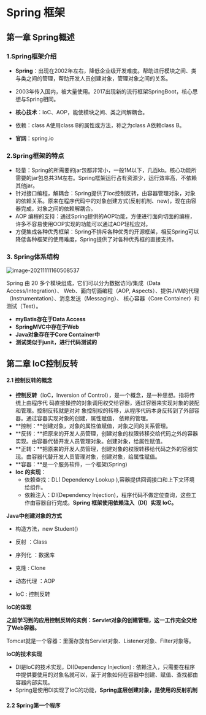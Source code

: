# Spring 框架

## 第一章 Spring概述

### 1.Spring框架介绍

- **Spring**：出现在2002年左右，降低企业级开发难度。帮助进行模块之间、类与类之间的管理，帮助开发人员创建对象，管理对象之间的关系。

- 2003年传入国内，被大量使用。2017出现新的流行框架SpringBoot，核心思想与Spring相同。

- **核心技术**：IoC、AOP，能使模块之间、类之间解耦合。
- 依赖：class A使用class B的属性或方法，称之为class A依赖class B。
- **官网**：spring.io

### 2.Spring框架的特点

- 轻量：Spring的所需要的jar包都非常小，一般1M以下，几百kb。核心功能所需要的jar包总共3M左右。Spring框架运行占有资源少，运行效率高，不依赖其他jar。
-  针对接口编程，解耦合：Spring提供了Ioc控制反转，由容器管理对象，对象的依赖关系。原来在程序代码中的对象创建方式(反射机制、new)，现在由容器完成，对象之间的依赖解耦合。
-  AOP 编程的支持：通过Spring提供的AOP功能，方便进行面向切面的编程，许多不容易使用OOP实现的功能可以通过AOP轻松应对。
- 方便集成各种优秀框架：Spring不排斥各种优秀的开源框架，相反Spring可以降低各种框架的使用难度，Spring提供了对各种优秀框的直接支持。

### 3. Spring体系结构

![image-20211111160508537](https://gitee.com/YunboCheng/imageBad/raw/master/image/image-20211111160508537.png)

Spring 由 20 多个模块组成，它们可以分为数据访问/集成（Data Access/Integration）、 Web、面向切面编程（AOP, Aspects）、提供JVM的代理 （Instrumentation）、消息发送（Messaging）、 核心容器（Core Container）和测试（Test）。

- **myBatis存在于Data Access**
- **SpringMVC中存在于Web**
- **Java对象存在于Core Container中**
- **测试类似于junit，进行代码测试的**

## 第二章 IoC控制反转

#### **2.1 控制反转的概念**

- **控制反转**（IoC，Inversion of Control），是一个概念，是一种思想。指将传统上由程序代 码直接操控的对象调用权交给容器，通过容器来实现对象的装配和管理。控制反转就是对对 象控制权的转移，从程序代码本身反转到了外部容器。通过容器实现对象的创建，属性赋值， 依赖的管理。
- **控制：**创建对象，对象的属性值赋值，对象之间的关系管理。
- **反转：**把原来的开发人员管理，创建对象的权限转移交给代码之外的容器实现。由容器代替开发人员管理对象。创建对象，给属性赋值。
- **正转：**把原来的开发人员管理，创建对象的权限转移给代码之外的容器实现。由容器代替开发人员管理对象，创建对象，给属性赋值。
- **容器：**是一个服务软件，一个框架(Spring)
- **Ioc 的实现**：
  -  依赖查找：DL( Dependency Lookup ),容器提供回调接口和上下文环境给组件。
  -  依赖注入：DI(Dependency Injection)，程序代码不做定位查询，这些工作由容器自行完成。**Spring 框架使用依赖注入（DI）实现 IoC。**

**Java中创建对象的方式**

- 构造方法，new Student()
- 反射 ：Class
- 序列化 ：数据库
- 克隆 : Clone
- 动态代理 ：AOP

- IoC  :  控制反转

**IoC的体现**

**之前学习到的应用控制反转的实例：Servlet对象的创建管理，这一工作完全交给了Web容器。**

 Tomcat就是一个容器：里面存放有Servlet对象、Listener对象、Filter对象等。

**IoC的技术实现**

- DI是IoC的技术实现，DI(Dependency Injection) : 依赖注入，只需要在程序中提供要使用的对象名就可以，至于对象如何在容器中创建、赋值、查找都由容器内部实现。
- Spring是使用DI实现了IoC的功能，**Spring底层创建对象，是使用的反射机制**

#### 2.2 Spring第一个程序



 